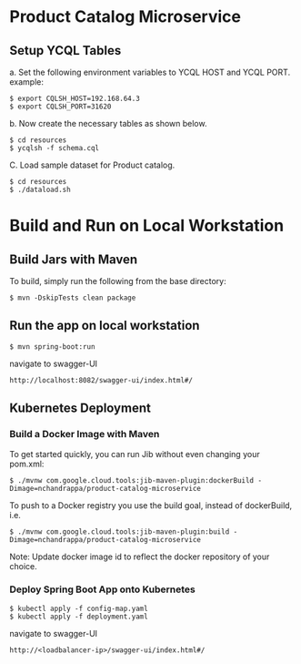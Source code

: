 # Product Catalog Microservice

## Setup YCQL Tables

a. Set the following environment variables to YCQL HOST and YCQL PORT.  example: 

```
$ export CQLSH_HOST=192.168.64.3
$ export CQLSH_PORT=31620
```

b. Now create the necessary tables as shown below. 

```
$ cd resources
$ ycqlsh -f schema.cql
```

C. Load sample dataset for Product catalog. 

```
$ cd resources
$ ./dataload.sh
```

# Build and Run on Local Workstation

## Build Jars with Maven 
To build, simply run the following from the base directory:

```
$ mvn -DskipTests clean package
```

## Run the app on local workstation

```
$ mvn spring-boot:run
```

navigate to swagger-UI

```
http://localhost:8082/swagger-ui/index.html#/
```


## Kubernetes Deployment


### Build a Docker Image with Maven

To get started quickly, you can run Jib without even changing your pom.xml:

```
$ ./mvnw com.google.cloud.tools:jib-maven-plugin:dockerBuild -Dimage=nchandrappa/product-catalog-microservice
```

To push to a Docker registry you use the build goal, instead of dockerBuild, i.e.

```
$ ./mvnw com.google.cloud.tools:jib-maven-plugin:build -Dimage=nchandrappa/product-catalog-microservice
```

Note: Update docker image id to reflect the docker repository of your choice.


### Deploy Spring Boot App onto Kubernetes


```
$ kubectl apply -f config-map.yaml
$ kubectl apply -f deployment.yaml
```

navigate to swagger-UI

```
http://<loadbalancer-ip>/swagger-ui/index.html#/
```
